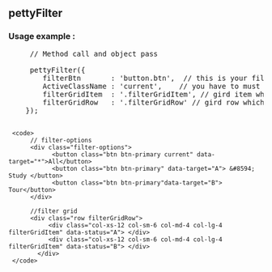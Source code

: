 ## pettyFilter 
### Usage example :

<pre>
     // Method call and object pass
  
     pettyFilter({
        filterBtn       : 'button.btn',  // this is your filter button which is the get targated value
        ActiveClassName : 'current',    // you have to must use by class name
        filterGridItem  : '.filterGridItem', // gird item which is your filter item
        filterGridRow   : '.filterGridRow' // gird row which is the parrent of  filter item or grid item
    });
    
</pre>

     <code>
          // filter-options
          <div class="filter-options">
                <button class="btn btn-primary current" data-target="*">All</button>
                <button class="btn btn-primary" data-target="A"> &#8594; Study </button>
                <button class="btn btn-primary"data-target="B"> Tour</button>
          </div>
          
          //filter grid
          <div class="row filterGridRow">
               <div class="col-xs-12 col-sm-6 col-md-4 col-lg-4 filterGridItem" data-status="A"> </div>
               <div class="col-xs-12 col-sm-6 col-md-4 col-lg-4 filterGridItem" data-status="B"> </div>
            </div>
     </code>


     



      
